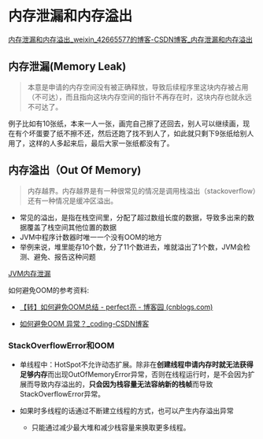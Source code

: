 # 内存泄漏和内存溢出

[内存泄漏和内存溢出_weixin_42665577的博客-CSDN博客_内存泄漏和内存溢出](https://blog.csdn.net/weixin_42665577/article/details/81944939)

## 内存泄漏(Memory Leak)

> 本意是申请的内存空间没有被正确释放，导致后续程序里这块内存被占用（不可达），而且指向这块内存空间的指针不再存在时，这块内存也就永远不可达了。

例子比如有10张纸，本来一人一张，画完自己擦了还回去，别人可以继续画，现在有个坏蛋要了纸不擦不还，然后还跑了找不到人了，如此就只剩下9张纸给别人用了，这样的人多起来后，最后大家一张纸都没有了。

## 内存溢出（Out Of Memory)

> 内存越界。内存越界是有一种很常见的情况是调用栈溢出（stackoverflow）还有一种情况是缓冲区溢出。

+ 常见的溢出，是指在栈空间里，分配了超过数组长度的数据，导致多出来的数据覆盖了栈空间其他位置的数据
+ JVM中程序计数器时唯一一个没有OOM的地方
+ 举例来说，堆里能存10个数，分了11个数进去，堆就溢出了1个数，JVM会检测、避免、报告这种问题

[JVM内存泄漏](file:D:\个人文件\studyStore\java\Java虚拟机(JVM).xmind)

如何避免OOM的参考资料:

+ [【转】如何避免OOM总结 - perfect亮 - 博客园 (cnblogs.com)](https://www.cnblogs.com/liangstudyhome/p/4825389.html)

+ [如何避免OOM 异常？_coding-CSDN博客](https://blog.csdn.net/u010375364/article/details/51932688)

  

### StackOverflowError和OOM

+ 单线程中：HotSpot不允许动态扩展。除非在**创建线程申请内存时就无法获得足够内存**而出现OutOfMemoryError异常，否则在线程运行时，是不会因为扩展而导致内存溢出的，**只会因为栈容量无法容纳新的栈帧**而导致StackOverflowError异常。

+ 如果时多线程的话通过不断建立线程的方式，也可以产生内存溢出异常
  + 只能通过减少最大堆和减少栈容量来换取更多线程。
